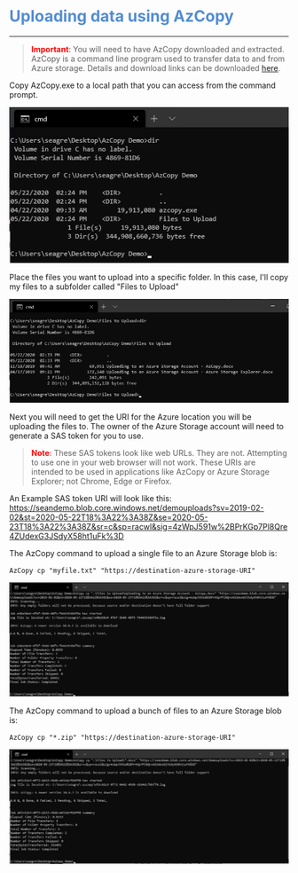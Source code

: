 # <span style="color:#548dd4;">**Uploading data using AzCopy**</span>
---

> <span style="color: red">**Important**:</span> You will need to have AzCopy downloaded and extracted. AzCopy is a command line program used to transfer data to and from Azure storage.
Details and download links can be downloaded [here](https://docs.microsoft.com/en-us/azure/storage/common/storage-use-azcopy-v10).

Copy AzCopy.exe to a local path that you can access from the command prompt.

![](https://github.com/SeanGreenbaum/PubDocs/blob/main/UploadToAzureBlob/.attachments/figure1.PNG)

Place the files you want to upload into a specific folder. In this case, I'll copy my files to a subfolder called "Files to Upload"

![](https://github.com/SeanGreenbaum/PubDocs/blob/main/UploadToAzureBlob/.attachments/figure2.PNG)

Next you will need to get the URI for the Azure location you will be uploading the files to. The owner of the Azure Storage account will need to generate a SAS token for you to use. 
> <span style="color: red">**Note**:</span> These SAS tokens look like web URLs. They are not. Attempting to use one in your web browser will not work. These URIs are intended to be used in applications like AzCopy or Azure Storage Explorer; not Chrome, Edge or Firefox. 

An Example SAS token URI will look like this:
https://seandemo.blob.core.windows.net/demouploads?sv=2019-02-02&st=2020-05-22T18%3A22%3A38Z&se=2020-05-23T18%3A22%3A38Z&sr=c&sp=racwl&sig=4zWpJ591w%2BPrKGp7Pl8Qre4ZUdexG3JSdyX58ht1uFk%3D

The AzCopy command to upload a single file to an Azure Storage blob is:
```
AzCopy cp "myfile.txt" "https://destination-azure-storage-URI"
```
![](https://github.com/SeanGreenbaum/PubDocs/blob/main/UploadToAzureBlob/.attachments/figure3.PNG)

The AzCopy command to upload a bunch of files to an Azure Storage blob is:
```
AzCopy cp "*.zip" "https://destination-azure-storage-URI"
```
![](https://github.com/SeanGreenbaum/PubDocs/blob/main/UploadToAzureBlob/.attachments/figure4.PNG)
